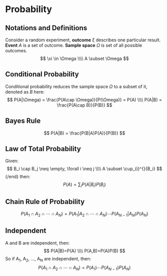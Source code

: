 # Probability

## Notations and Definitions

Consider a random experiment, **outcome** $\xi$ describes one particular result. **Event** *A* is a set of outcome. **Sample space**  $\Omega$ is set of all possible outcomes. 
$$
\xi \in \Omega
\\\\ A \subset \Omega
$$

## Conditional Probability

Conditional probability reduces the sample space $\Omega$ to a subset of it, denoted as *B* here:
$$
P(A|\Omega) = \frac{P(A\cap \Omega)}{P(\Omega)} = P(A)
\\\\ P(A|B) = \frac{P(A\cap B)}{P(B)}
$$

## Bayes Rule

$$
P(A|B) = \frac{P(B|A)P(A)}{P(B)}
$$



## Law of Total Probability

Given:
$$
B_i \cap B_j \neq \empty, \forall i \neq j
\\\\  A \subset \cup_{i}^{}{B_i}
$$ {/end}
then:
$$
P(A) = \sum_{i}P(A|B_i)P(B_i)
$$

## Chain Rule of Probability

$$
P(A_1\cap A_2\cap \cdots \cap A_N) = P(A_1|A_2\cap \cdots \cap A_N)\cdots P(A_{N-1}|A_N)P(A_N)
$$
## Independent

A and B are independent, then:
$$
P(A|B)=P(A)
\\\\ P(A,B)=P(A)P(B)
$$
So if A<sub>1</sub>,  A<sub>2</sub>, ...,  A<sub>N</sub> are independent, then:
$$
P(A_1\cap A_2\cap \cdots \cap A_N) = P(A_1)\cdots P(A_{N-1})P(A_N)
$$

